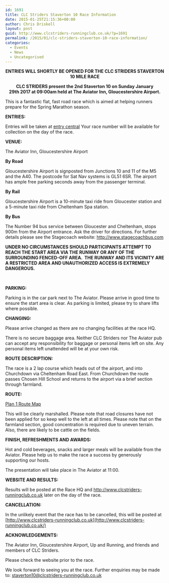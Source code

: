 ```yaml
---
id: 1691
title: CLC Striders Staverton 10 Race Information
date: 2015-01-25T21:15:36+00:00
author: Chris Driskell
layout: post
guid: http://www.clcstriders-runningclub.co.uk/?p=1691
permalink: /2015/01/clc-striders-staverton-10-race-information/
categories:
  - Events
  - News
  - Uncategorised
---
```

<p style="text-align: center;">
  <strong>ENTRIES WILL SHORTLY BE OPENED FOR THE CLC STRIDERS STAVERTON 10 MILE RACE</strong>
</p>

<p style="text-align: center;">
  <strong>CLC STRIDERS present the 2nd Staverton 10 on Sunday January 29th 2017 at 09:00am held at The Aviator Inn, Gloucestershire Airport.</strong>
</p>

This is a fantastic flat, fast road race which is aimed at helping runners prepare for the Spring Marathon season.

**ENTRIES:**

Entries will be taken at <a href="http://www.entrycentral.com/staverton10" target="_blank" rel="nofollow">entry central</a> Your race number will be available for collection on the day of the race.

**VENUE:**

The Aviator Inn, Gloucestershire Airport

**By Road**

Gloucestershire Airport is signposted from Junctions 10 and 11 of the M5 and the A40. The postcode for Sat Nav systems is GL51 6SR. The airport has ample free parking seconds away from the passenger terminal.

**By Rail**

Gloucestershire Airport is a 10-minute taxi ride from Gloucester station and a 5-minute taxi ride from Cheltenham Spa station.

**By Bus**

The Number 94 bus service between Gloucester and Cheltenham, stops 900m from the Airport entrance. Ask the driver for directions. For further details please see the Stagecoach website: <a href="http://www.stagecoachbus.com/" rel="nofollow">http://www.stagecoachbus.com</a>

**UNDER NO CIRCUMSTANCES SHOULD PARTICIPANTS ATTEMPT TO REACH THE START AREA VIA THE RUNWAY OR ANY OF THE SURROUNDING FENCED-OFF AREA.  THE RUNWAY AND ITS VICINITY ARE A RESTRICTED AREA AND UNAUTHORIZED ACCESS IS EXTREMELY DANGEROUS.**

&nbsp;

**PARKING:**

Parking is in the car park next to The Aviator. Please arrive in good time to ensure the start area is clear. As parking is limited, please try to share lifts where possible.

**CHANGING:**

Please arrive changed as there are no changing facilities at the race HQ.

There is no secure baggage area. Neither CLC Striders nor The Aviator pub can accept any responsibility for baggage or personal items left on site. Any personal items left unattended will be at your own risk.

**ROUTE DESCRIPTION:**

The race is a 2 lap course which heads out of the airport, and into Churchdown via Cheltenham Road East. From Churchdown the route passes Chosen Hill School and returns to the airport via a brief section through farmland.

**ROUTE:**

[Plan 1 Route Map](http://www.clcstriders-runningclub.co.uk/wplive/wp-content/uploads/2015/11/Plan-1-Route-Map.pdf)

This will be clearly marshalled. Please note that road closures have not been applied for so keep well to the left at all times. Please note that on the farmland section, good concentration is required due to uneven terrain. Also, there are likely to be cattle on the fields.

**FINISH, REFRESHMENTS AND AWARDS:**

Hot and cold beverages, snacks and larger meals will be available from the Aviator. Please help us to make the race a success by generously supporting our hosts.

The presentation will take place in The Aviator at 11:00.

**WEBSITE AND RESULTS:**

Results will be posted at the Race HQ and http://www.clcstriders-runningclub.co.uk later on the day of the race.

**CANCELLATION:**

In the unlikely event that the race has to be cancelled, this will be posted at [http://www.clcstriders-runningclub.co.uk](http://www.clcstriders-runningclub.co.uk/)

**ACKNOWLEDGEMENTS:**

The Aviator Inn, Gloucestershire Airport, Up and Running, and friends and members of CLC Striders.

Please check the website prior to the race.

We look forward to seeing you at the race. Further enquiries may be made to: <staverton10@clcstriders-runningclub.co.uk>

&nbsp;